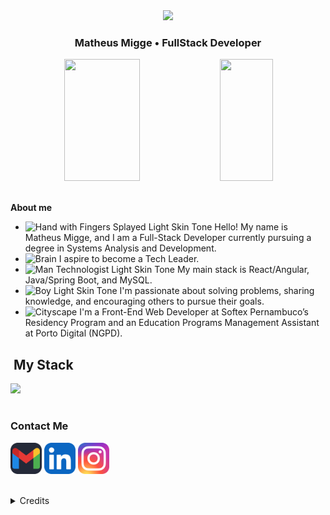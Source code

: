 <!---
matheusmigge/matheusmigge is a ✨ special ✨ repository because its `README.md` (this file) appears on your GitHub profile.
You can click the Preview link to take a look at your changes.
--->

<div align="center">
  <img height="200em" src="https://i.ibb.co/xKTn35TL/Fifizaum.png"/>
</div>

<h3 align="center">
  Matheus Migge • FullStack Developer
</h3>

<div align='center'>

<div align="center">  
  
  <img width="49%" height="195px" src="https://github-readme-stats.vercel.app/api?username=matheusmigge&show_icons=true&count_private=true&title_color=80F7D4&icon_color=9d00ff&text_color=c9d1d9&bg_color=0d1117&border_color=fff0" /> 
  
  <img width="41%" height="195px" src="https://github-readme-stats.vercel.app/api/top-langs/?username=matheusmigge&layout=compact&title_color=80F7D4&text_color=fff&bg_color=0d1117&border_color=fff0" />
  
</div>

</div>

<br />

<p><strong>About me</strong></p>

- <img src="https://raw.githubusercontent.com/Tarikul-Islam-Anik/Animated-Fluent-Emojis/master/Emojis/Hand%20gestures/Hand%20with%20Fingers%20Splayed%20Light%20Skin%20Tone.png" alt="Hand with Fingers Splayed Light Skin Tone" width="25" height="25" /> Hello! My name is Matheus Migge, and I am a Full-Stack Developer currently pursuing a degree in Systems Analysis and Development.<br />
- <img src="https://raw.githubusercontent.com/Tarikul-Islam-Anik/Animated-Fluent-Emojis/master/Emojis/Hand%20gestures/Brain.png" alt="Brain" width="25" height="25" /> I aspire to become a Tech Leader.<br />
- <img src="https://raw.githubusercontent.com/Tarikul-Islam-Anik/Animated-Fluent-Emojis/master/Emojis/People%20with%20professions/Man%20Technologist%20Light%20Skin%20Tone.png" alt="Man Technologist Light Skin Tone" width="25" height="25" /> My main stack is React/Angular, Java/Spring Boot, and MySQL.<br />
- <img src="https://raw.githubusercontent.com/Tarikul-Islam-Anik/Animated-Fluent-Emojis/master/Emojis/People%20with%20professions/Boy%20Light%20Skin%20Tone.png" alt="Boy Light Skin Tone" width="25" height="25" /> I'm passionate about solving problems, sharing knowledge, and encouraging others to pursue their goals.<br />
- <img src="https://raw.githubusercontent.com/Tarikul-Islam-Anik/Animated-Fluent-Emojis/master/Emojis/Travel%20and%20places/Cityscape.png" alt="Cityscape" width="25" height="25" /> I'm a Front-End Web Developer at Softex Pernambuco’s Residency Program and an Education Programs Management Assistant at Porto Digital (NGPD).

## &nbsp;My Stack
<div align="left">
  <img src="https://skillicons.dev/icons?i=vscode,html,css,js,ts,angular,react,nodejs,bootstrap,tailwind,figma,java,spring,cs,dotnet,swift,git,github,mysql&theme=dark&perline=20" />
</div>

#

<h3>Contact Me</h3>
<div align="left">
  <p>
  <a href="mailto:matheusmigge@gmail.com"><img src="https://github.com/tandpfun/skill-icons/raw/main/icons/Gmail-Dark.svg" alt="Gmail" width="50" height="50" /></a>
  <a href="https://www.linkedin.com/in/matheusmigge/"><img src="https://github.com/tandpfun/skill-icons/raw/main/icons/LinkedIn.svg" alt="Linkedin" width="50" height="50" /></a>
  <a href="https://www.instagram.com/matheusmigge/"><img src="https://github.com/tandpfun/skill-icons/raw/main/icons/Instagram.svg" alt="Instaram" width="50" height="50" /></a></p>
</div>

<img src="./.github/assets/lineBar.png" width="100%" height="8px"/>

<details align="left">
  <summary>Credits</summary> 
  - GitHub Stats by <a href="https://github.com/anuraghazra/github-readme-stats">anuraghazra</a>
  <br>
   - GitHub Streak by <a href="https://github.com/DenverCoder1/github-readme-streak-stats">DenverCoder1</a>
  <br>
  - Github Stack Icons by <a href="https://github.com/tandpfun/skill-icons">tandpfun</a> 
</details>
